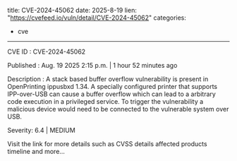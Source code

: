  
title: CVE-2024-45062
date: 2025-8-19
lien: "https://cvefeed.io/vuln/detail/CVE-2024-45062"
categories:
  - cve
---

CVE ID : CVE-2024-45062

Published :  Aug. 19
2025
2:15 p.m. | 1 hour
52 minutes ago

Description : A stack based buffer overflow vulnerability is present in OpenPrinting ippusbxd 1.34. A specially configured printer that supports IPP-over-USB can cause a buffer overflow which can lead to a arbitrary code execution in a privileged service. To trigger the vulnerability
a malicious device would need to be connected to the vulnerable system over USB.

Severity: 6.4 | MEDIUM

Visit the link for more details
such as CVSS details
affected products
timeline
and more...
